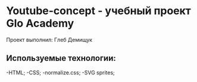 # Youtube-concept - учебный проект Glo Academy
Проект выполнил: Глеб Демищук

## Используемые технологии: 
-HTML;
-CSS;
-normalize.css;
-SVG sprites;

